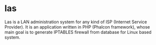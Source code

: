 las
===

Las is a LAN administration system for any kind of ISP (Internet Service Provider). It is an application written in PHP (Phalcon framework), whose main goal is to generate IPTABLES firewall from database for Linux based system.
